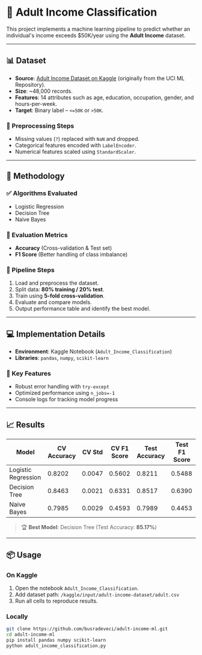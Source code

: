 
# 🧠 Adult Income Classification

This project implements a machine learning pipeline to predict whether an individual's income exceeds \$50K/year using the **Adult Income** dataset.

---

## 📊 Dataset

- **Source**: [Adult Income Dataset on Kaggle](https://www.kaggle.com/datasets/uciml/adult-census-income) (originally from the UCI ML Repository).
- **Size**: ~48,000 records.
- **Features**: 14 attributes such as age, education, occupation, gender, and hours-per-week.
- **Target**: Binary label – `<=50K` or `>50K`.

### 🔧 Preprocessing Steps

- Missing values (`?`) replaced with `NaN` and dropped.
- Categorical features encoded with `LabelEncoder`.
- Numerical features scaled using `StandardScaler`.

---

## 🧪 Methodology

### ✅ Algorithms Evaluated

- Logistic Regression  
- Decision Tree  
- Naive Bayes  

### 📐 Evaluation Metrics

- **Accuracy** (Cross-validation & Test set)  
- **F1 Score** (Better handling of class imbalance)

### 🔁 Pipeline Steps

1. Load and preprocess the dataset.
2. Split data: **80% training / 20% test**.
3. Train using **5-fold cross-validation**.
4. Evaluate and compare models.
5. Output performance table and identify the best model.

---

## 💻 Implementation Details

- **Environment**: Kaggle Notebook (`Adult_Income_Classification`)
- **Libraries**: `pandas`, `numpy`, `scikit-learn`

### 🚀 Key Features

- Robust error handling with `try-except`
- Optimized performance using `n_jobs=-1`
- Console logs for tracking model progress

---

## 📈 Results

| Model              | CV Accuracy | CV Std  | CV F1 Score | Test Accuracy | Test F1 Score |
|--------------------|-------------|---------|-------------|----------------|----------------|
| Logistic Regression| 0.8202      | 0.0047  | 0.5602      | 0.8211         | 0.5488         |
| Decision Tree      | 0.8463      | 0.0021  | 0.6331      | 0.8517         | 0.6390         |
| Naive Bayes        | 0.7985      | 0.0029  | 0.4593      | 0.7989         | 0.4453         |

> 🏆 **Best Model**: Decision Tree (Test Accuracy: **85.17%**)

---

## 📦 Usage

### On Kaggle
1. Open the notebook `Adult_Income_Classification`.
2. Add dataset path: `/kaggle/input/adult-income-dataset/adult.csv`
3. Run all cells to reproduce results.

### Locally
```bash
git clone https://github.com/busradeveci/adult-income-ml.git
cd adult-income-ml
pip install pandas numpy scikit-learn
python adult_income_classification.py
